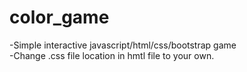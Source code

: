 # color_game
-Simple interactive javascript/html/css/bootstrap game <br>
-Change .css file location in hmtl file to your own.<br>
